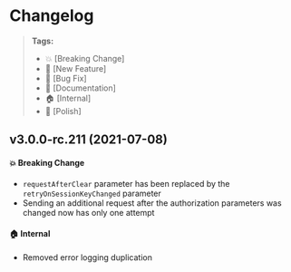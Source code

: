 Changelog
=========

> **Tags:**
> - :boom:       [Breaking Change]
> - :rocket:     [New Feature]
> - :bug:        [Bug Fix]
> - :memo:       [Documentation]
> - :house:      [Internal]
> - :nail_care:  [Polish]

## v3.0.0-rc.211 (2021-07-08)

#### :boom: Breaking Change

* `requestAfterClear` parameter has been replaced by the `retryOnSessionKeyChanged` parameter
* Sending an additional request after the authorization parameters was changed now has only one attempt

#### :house: Internal

* Removed error logging duplication
